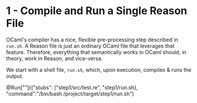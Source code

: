 # 1 - Compile and Run a Single Reason File

OCaml's compiler has a nice, flexible pre-processing step described in `run.sh`. A Reason file is just an ordinary OCaml file that leverages that feature. Therefore, everything that semantically works in OCaml should, in theory, work in Reason, and vice-versa.

We start with a shell file, `run.sh`, which, upon execution, compiles & runs the output.

@Run[""]({"stubs": ["step1/src/test.re", "step1/run.sh}, "command":"/bin/bash /project/target/step1/run.sh")
